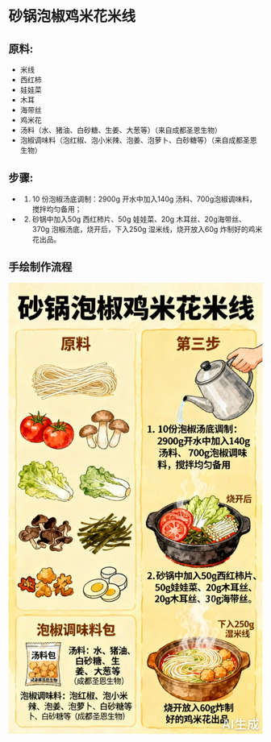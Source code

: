 # 砂锅泡椒鸡米花米线

## 原料:

- 米线
- 西红柿
- 娃娃菜
- 木耳
- 海带丝
- 鸡米花
- 汤料（水、猪油、白砂糖、生姜、大葱等）（来自成都圣恩生物）
- 泡椒调味料（泡红椒、泡小米辣、泡姜、泡萝卜、白砂糖等）（来自成都圣恩生物）

## 步骤:

-  1. 10 份泡椒汤底调制：2900g 开水中加入140g 汤料、700g泡椒调味料，搅拌均匀备用；
-   2. 砂锅中加入50g 西红柿片、50g 娃娃菜、20g 木耳丝、20g海带丝、370g 泡椒汤底，烧开后，下入250g 湿米线，烧开放入60g 炸制好的鸡米花出品。

## 手绘制作流程

![手绘制作流程](../images/砂锅菜/砂锅泡椒鸡米花米线.jpg)
